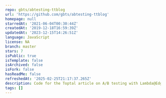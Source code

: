 ```yaml
---
repo: gbts/abtesting-ttblog
url: 'https://github.com/gbts/abtesting-ttblog'
homepage: null
starredAt: '2021-06-04T00:30:44Z'
createdAt: '2019-12-18T16:59:39Z'
updatedAt: '2023-12-15T14:26:51Z'
language: JavaScript
license: NA
branch: master
stars: 7
isPublic: true
isTemplate: false
isArchived: false
isFork: false
hasReadMe: false
refreshedAt: '2025-02-25T21:17:37.265Z'
description: Code for the Toptal article on A/B testing with Lambda@Edge
tags: []
---
```


